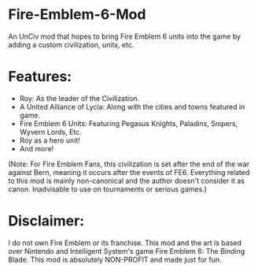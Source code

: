 # Fire-Emblem-6-Mod
An UnCiv mod that hopes to bring Fire Emblem 6 units into the game by adding a custom civilization, units, etc. 

# Features:

- Roy: As the leader of the Civilization.
- A United Alliance of Lycia: Along with the cities and towns featured in game.
- Fire Emblem 6 Units: Featuring Pegasus Knights, Paladins, Snipers, Wyvern Lords, Etc.
- Roy as a hero unit!
- And more!

(Note: For Fire Emblem Fans, this civilization is set after the end of the war against Bern, meaning it occurs after the events of FE6. Everything related to this mod is mainly non-canonical and the author doesn't consider it as canon. Inadvisable to use on tournaments or serious games.)

# Disclaimer:

I do not own Fire Emblem or its franchise. This mod and the art is based over Nintendo and Intelligent System's game Fire Emblem 6: The Binding Blade. This mod is absolutely NON-PROFIT and made just for fun.
